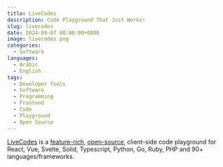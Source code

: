 ```yaml
---
title: LiveCodes
description: Code Playground That Just Works!
slug: livecodes
date: 2024-09-07 00:00:00+0000
image: livecodes.png
categories:
  - Software
languages:
  - Arabic
  - English
tags:
  - Developer Tools
  - Software
  - Programming
  - Frontend
  - Code
  - Playground
  - Open Source
---
```


[LiveCodes](https://livecodes.io/) is a [feature-rich](https://livecodes.io/docs/), [open-source](https://github.com/live-codes/livecodes), client-side code playground for React, Vue, Svelte, Solid, Typescript, Python, Go, Ruby, PHP and 90+ languages/frameworks.
